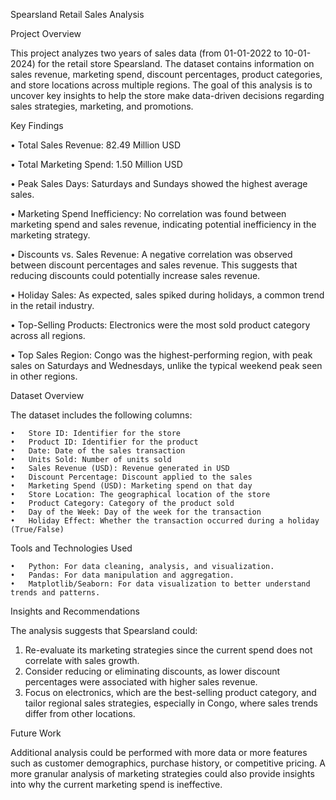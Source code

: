 Spearsland Retail Sales Analysis

Project Overview

This project analyzes two years of sales data (from 01-01-2022 to 10-01-2024) for the retail store Spearsland. The dataset contains information on sales revenue, marketing spend, discount percentages, product categories, and store locations across multiple regions. The goal of this analysis is to uncover key insights to help the store make data-driven decisions regarding sales strategies, marketing, and promotions.

Key Findings

•	Total Sales Revenue: 82.49 Million USD

•	Total Marketing Spend: 1.50 Million USD

•	Peak Sales Days: Saturdays and Sundays showed the highest average sales.

•	Marketing Spend Inefficiency: No correlation was found between marketing spend and sales revenue, indicating potential inefficiency in the marketing strategy.

•	Discounts vs. Sales Revenue: A negative correlation was observed between discount percentages and sales revenue. This suggests that reducing discounts could potentially increase sales revenue.

•	Holiday Sales: As expected, sales spiked during holidays, a common trend in the retail industry.

•	Top-Selling Products: Electronics were the most sold product category across all regions.

•	Top Sales Region: Congo was the highest-performing region, with peak sales on Saturdays and Wednesdays, unlike the typical weekend peak seen in other regions.

Dataset Overview

The dataset includes the following columns:

	•	Store ID: Identifier for the store
	•	Product ID: Identifier for the product
	•	Date: Date of the sales transaction
	•	Units Sold: Number of units sold
	•	Sales Revenue (USD): Revenue generated in USD
	•	Discount Percentage: Discount applied to the sales
	•	Marketing Spend (USD): Marketing spend on that day
	•	Store Location: The geographical location of the store
	•	Product Category: Category of the product sold
	•	Day of the Week: Day of the week for the transaction
	•	Holiday Effect: Whether the transaction occurred during a holiday (True/False)

Tools and Technologies Used

	•	Python: For data cleaning, analysis, and visualization.
	•	Pandas: For data manipulation and aggregation.
	•	Matplotlib/Seaborn: For data visualization to better understand trends and patterns.

Insights and Recommendations

The analysis suggests that Spearsland could:

1.	Re-evaluate its marketing strategies since the current spend does not correlate with sales growth.
2.	Consider reducing or eliminating discounts, as lower discount percentages were associated with higher sales revenue.
3.	Focus on electronics, which are the best-selling product category, and tailor regional sales strategies, especially in Congo, where sales trends differ from other locations.

Future Work

Additional analysis could be performed with more data or more features such as customer demographics, purchase history, or competitive pricing. A more granular analysis of marketing strategies could also provide insights into why the current marketing spend is ineffective.
